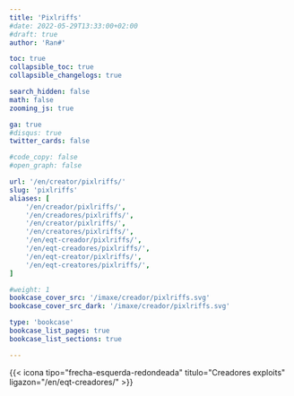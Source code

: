 ```yaml
---
title: 'Pixlriffs'
#date: 2022-05-29T13:33:00+02:00
#draft: true
author: 'Ran#'

toc: true
collapsible_toc: true
collapsible_changelogs: true

search_hidden: false
math: false
zooming_js: true

ga: true
#disqus: true
twitter_cards: false

#code_copy: false
#open_graph: false

url: '/en/creator/pixlriffs/'
slug: 'pixlriffs'
aliases: [
    '/en/creador/pixlriffs/',
    '/en/creadores/pixlriffs/',
    '/en/creator/pixlriffs/',
    '/en/creatores/pixlriffs/',
    '/en/eqt-creador/pixlriffs/',
    '/en/eqt-creadores/pixlriffs/',
    '/en/eqt-creator/pixlriffs/',
    '/en/eqt-creatores/pixlriffs/',
]

#weight: 1
bookcase_cover_src: '/imaxe/creador/pixlriffs.svg'
bookcase_cover_src_dark: '/imaxe/creador/pixlriffs.svg'

type: 'bookcase'
bookcase_list_pages: true
bookcase_list_sections: true

---
```


{{< icona tipo="frecha-esquerda-redondeada" titulo="Creadores exploits" ligazon="/en/eqt-creadores/" >}}
